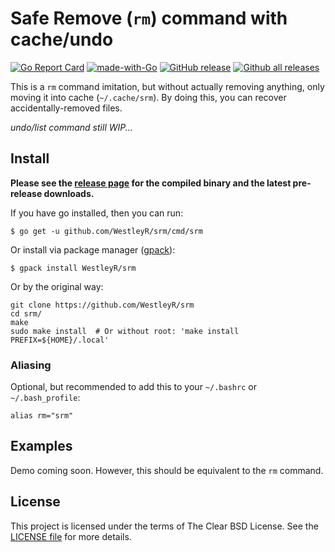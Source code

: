 # Safe Remove (`rm`) command with cache/undo

[![Go Report Card](https://goreportcard.com/badge/github.com/WestleyR/srm)](https://goreportcard.com/report/github.com/WestleyR/srm)
[![made-with-Go](https://img.shields.io/badge/Made%20with-Go-1f425f.svg)](http://golang.org)
[![GitHub release](https://img.shields.io/github/release/WestleyR/srm.svg)](https://GitHub.com/WestleyR/srm/releases/)
[![Github all releases](https://img.shields.io/github/downloads/WestleyR/srm/total.svg)](https://GitHub.com/WestleyR/srm/releases/)

This is a `rm` command imitation, but without actually removing anything, only
moving it into cache (`~/.cache/srm`). By doing this, you can recover
accidentally-removed files.

_undo/list command still WIP..._

## Install

**Please see the [release page](https://github.com/WestleyR/srm/releases) for the
compiled binary and the latest pre-release downloads.**


If you have go installed, then you can run:

```
$ go get -u github.com/WestleyR/srm/cmd/srm
```

Or install via package manager ([gpack](https://github.com/WestleyR/gpack)):

```
$ gpack install WestleyR/srm
```

Or by the original way:

```
git clone https://github.com/WestleyR/srm
cd srm/
make
sudo make install  # Or without root: 'make install PREFIX=${HOME}/.local'
```

### Aliasing

Optional, but recommended to add this to your `~/.bashrc` or `~/.bash_profile`:

```
alias rm="srm"
```

## Examples

Demo coming soon. However, this should be equivalent to the `rm` command.

## License

This project is licensed under the terms of The Clear BSD License. See the
[LICENSE file](./LICENSE) for more details.

